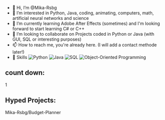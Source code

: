 - 👋 Hi, I’m @Mika-Rsbg
- 👀 I’m interested in Python, Java, coding, animating, computers, math, artificial neural networks and science
- 🌱 I’m currently learning Adobe After Effects (sometimes) and I'm looking forward to start learning C# or C++
- 💞️ I’m looking to collaborate on Projects coded in Python or Java (with GUI, SQL or interesting purposes)
- 📫 How to reach me, you're already here. (I will add a contact methode later!)
- 🚀 Skills ![Python](https://img.shields.io/badge/Python-blue) ![Java](https://img.shields.io/badge/Java-red) ![SQL](https://img.shields.io/badge/SQL-orange) ![Object-Oriented Programming](https://img.shields.io/badge/OOP-green)

## count down:
1

## Hyped Projects:
Mika-Rsbg/Budget-Planner

<!---
Mika-Rsbg/Mika-Rsbg is a ✨ special ✨ repository because its `README.md` (this file) appears on your GitHub profile.
You can click the Preview link to take a look at your changes.
--->
